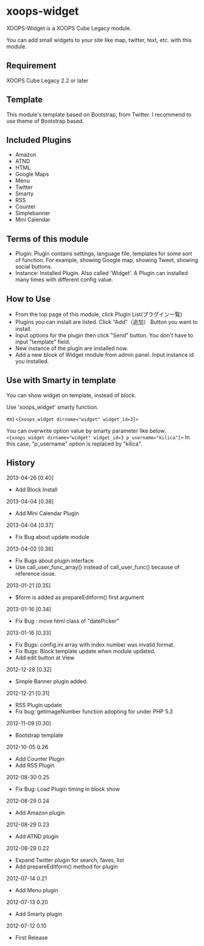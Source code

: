 xoops-widget
============

XOOPS-Widget is a XOOPS Cube Legacy module.

You can add small widgets to your site like map, twitter, text, etc. with this module.

Requirement
-----------
XOOPS Cube Legacy 2.2 or later


Template
--------
This module's template based on Bootstrap, from Twitter.
I recommend to use theme of Bootstrap based.

Included Plugins
----------------
* Amazon
* ATND
* HTML
* Google Maps
* Menu
* Twitter
* Smarty
* RSS
* Counter
* Simplebanner
* Mini Calendar

Terms of this module
--------------------
* Plugin: Plugin contains settings, language file, templates for some sort of function. For example, showing Google map, showing Tweet, showing social buttons.
* Instance: Installed Plugin. Also called 'Widget'. A Plugin can installed many times with different config value.

How to Use
----------
* From the top page of this module, click Plugin List(プラグイン一覧)
* Plugins you can install are listed. Click "Add"（追加） Button you want to install.
* Input options for the plugin then click "Send" button. You don't have to input "template" field.
* New instance of the plugin are installed now.
* Add a new block of Widget module from admin panel. Input instance id you installed.

Use with Smarty in template
---------------------------
You can show widget on template, instead of block.

Use 'xoops_widget' smarty function.

ex)
`<{xoops_widget dirname="widget" widget_id=3}>`

You can overwrite option value by smarty parameter like below.
`<{xoops_widget dirname="widget" widget_id=3 p_username="kilica"}>`
In this case, "p_username" option is replaced by "kilica".

History
-------
2013-04-26 [0.40]
* Add Block Install

2013-04-04 [0.38]
* Add Mini Calendar Plugin

2013-04-04 [0.37]
* Fix Bug about update module

2013-04-02 [0.36]
* Fix Bugs about plugin interface
* Use call_user_func_array() instead of call_user_func() because of reference issue.


2013-01-21 [0.35]
* $form is added as prepareEditform() first argument

2013-01-16 [0.34]
* Fix Bug : move html class of "datePicker"

2013-01-16 [0.33]
* Fix Bugs: config.ini array with index number was invalid format.
* Fix Bugs: Block template update when module updated.
* Add edit button at View

2012-12-28 [0.32]
* Simple Banner plugin added.

2012-12-21 [0.31]
* RSS Plugin update
* Fix bug: getImageNumber function adopting for under PHP 5.3

2012-11-09 [0.30]
* Bootstrap template

2012-10-05 0.26
* Add Counter Plugin
* Add RSS Plugin

2012-08-30 0.25
* Fix Bug: Load Plugin timing in block show

2012-08-29 0.24
* Add Amazon plugin

2012-08-29 0.23
* Add ATND plugin

2012-08-29 0.22
* Expand Twitter plugin for search, faves, list
* Add prepareEditform() method for plugin

2012-07-14 0.21
* Add Menu plugin

2012-07-13 0.20
* Add Smarty plugin

2012-07-12 0.10
* First Release
